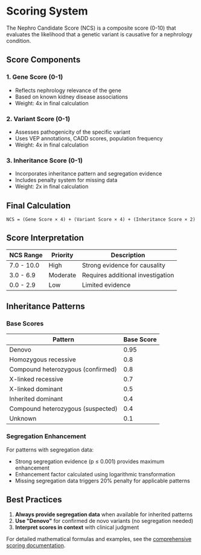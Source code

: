 # Scoring System

The Nephro Candidate Score (NCS) is a composite score (0-10) that evaluates the likelihood that a genetic variant is causative for a nephrology condition.

## Score Components

### 1. Gene Score (0-1)
- Reflects nephrology relevance of the gene
- Based on known kidney disease associations
- Weight: 4x in final calculation

### 2. Variant Score (0-1)
- Assesses pathogenicity of the specific variant
- Uses VEP annotations, CADD scores, population frequency
- Weight: 4x in final calculation

### 3. Inheritance Score (0-1)
- Incorporates inheritance pattern and segregation evidence
- Includes penalty system for missing data
- Weight: 2x in final calculation

## Final Calculation

```
NCS = (Gene Score × 4) + (Variant Score × 4) + (Inheritance Score × 2)
```

## Score Interpretation

| NCS Range | Priority | Description |
|-----------|----------|-------------|
| 7.0 - 10.0 | High | Strong evidence for causality |
| 3.0 - 6.9 | Moderate | Requires additional investigation |
| 0.0 - 2.9 | Low | Limited evidence |

## Inheritance Patterns

### Base Scores

| Pattern | Base Score |
|---------|------------|
| Denovo | 0.95 |
| Homozygous recessive | 0.8 |
| Compound heterozygous (confirmed) | 0.8 |
| X-linked recessive | 0.7 |
| X-linked dominant | 0.5 |
| Inherited dominant | 0.4 |
| Compound heterozygous (suspected) | 0.4 |
| Unknown | 0.1 |

### Segregation Enhancement

For patterns with segregation data:
- Strong segregation evidence (p ≤ 0.001) provides maximum enhancement
- Enhancement factor calculated using logarithmic transformation
- Missing segregation data triggers 20% penalty for applicable patterns

## Best Practices

1. **Always provide segregation data** when available for inherited patterns
2. **Use "Denovo"** for confirmed de novo variants (no segregation needed)
3. **Interpret scores in context** with clinical judgment

For detailed mathematical formulas and examples, see the [comprehensive scoring documentation](https://github.com/halbritter-lab/nc-scorer/wiki/Scoring-System).